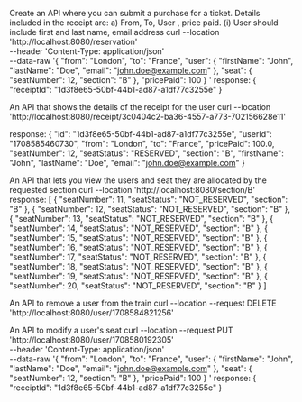 Create an API where you can submit a purchase for a ticket. Details included in the receipt are:
a) From, To, User , price paid.
(i) User should include first and last name, email address
curl --location 'http://localhost:8080/reservation' \
--header 'Content-Type: application/json' \
--data-raw '{
  "from": "London",
  "to": "France",
  "user": {
    "firstName": "John",
    "lastName": "Doe",
    "email": "john.doe@example.com"
  },
  "seat": {
    "seatNumber": 12,
    "section": "B"
  },
  "pricePaid": 100
}
'
response:
{
    "receiptId": "1d3f8e65-50bf-44b1-ad87-a1df77c3255e"
}


An API that shows the details of the receipt for the user
curl --location 'http://localhost:8080/receipt/3c0404c2-ba36-4557-a773-702156628e11'

response:
{
    "id": "1d3f8e65-50bf-44b1-ad87-a1df77c3255e",
    "userId": "1708585460730",
    "from": "London",
    "to": "France",
    "pricePaid": 100.0,
    "seatNumber": 12,
    "seatStatus": "RESERVED",
    "section": "B",
    "firstName": "John",
    "lastName": "Doe",
    "email": "john.doe@example.com"
}

An API that lets you view the users and seat they are allocated by the requested section
curl --location 'http://localhost:8080/section/B'
response:
[
    {
        "seatNumber": 11,
        "seatStatus": "NOT_RESERVED",
        "section": "B"
    },
    {
        "seatNumber": 12,
        "seatStatus": "NOT_RESERVED",
        "section": "B"
    },
    {
        "seatNumber": 13,
        "seatStatus": "NOT_RESERVED",
        "section": "B"
    },
    {
        "seatNumber": 14,
        "seatStatus": "NOT_RESERVED",
        "section": "B"
    },
    {
        "seatNumber": 15,
        "seatStatus": "NOT_RESERVED",
        "section": "B"
    },
    {
        "seatNumber": 16,
        "seatStatus": "NOT_RESERVED",
        "section": "B"
    },
    {
        "seatNumber": 17,
        "seatStatus": "NOT_RESERVED",
        "section": "B"
    },
    {
        "seatNumber": 18,
        "seatStatus": "NOT_RESERVED",
        "section": "B"
    },
    {
        "seatNumber": 19,
        "seatStatus": "NOT_RESERVED",
        "section": "B"
    },
    {
        "seatNumber": 20,
        "seatStatus": "NOT_RESERVED",
        "section": "B"
    }
]


An API to remove a user from the train
curl --location --request DELETE 'http://localhost:8080/user/1708584821256'


An API to modify a user's seat
curl --location --request PUT 'http://localhost:8080/user/1708580192305' \
--header 'Content-Type: application/json' \
--data-raw '{
  "from": "London",
  "to": "France",
  "user": {
    "firstName": "John",
    "lastName": "Doe",
    "email": "john.doe@example.com"
  },
  "seat": {
    "seatNumber": 12,
    "section": "B"
  },
  "pricePaid": 100
}
'
response:
{
    "receiptId": "1d3f8e65-50bf-44b1-ad87-a1df77c3255e"
}
